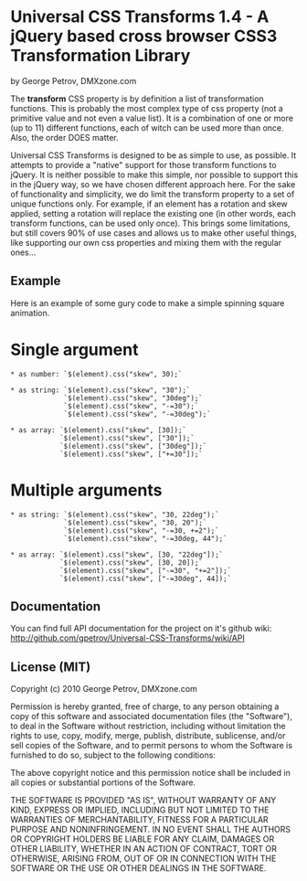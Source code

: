 Universal CSS Transforms 1.4 - A jQuery based cross browser CSS3 Transformation Library
===
by George Petrov, DMXzone.com


The **transform** CSS property is by definition a list of transformation functions.
This is probably the most complex type of css property (not a primitive value and not even a value list).
It is a combination of one or more (up to 11) different functions, each of witch can be used more than once.
Also, the order DOES matter.

Universal CSS Transforms is designed to be as simple to use, as possible. It attempts to provide
a "native" support for those transform functions to jQuery. It is neither possible to make this simple,
nor possible to support this in the jQuery way, so we have chosen different approach here.
For the sake of functionality and simplicity, we do limit the transform property to a set of 
unique functions only. For example, if an element has a rotation and skew applied, setting a rotation 
will replace the existing one (in other words, each transform functions, can be used only once).
This brings some limitations, but still covers 90% of use cases and allows us to make other
useful things, like supporting our own css properties and mixing them with the regular ones...


Example
---
Here is an example of some gury code to make a simple spinning square animation.

# Single argument

    * as number: `$(element).css("skew", 30);`
    
    * as string: `$(element).css("skew", "30");` 
                 `$(element).css("skew", "30deg");` 
                 `$(element).css("skew", "-=30");` 
                 `$(element).css("skew", "-=30deg");`
                 
    * as array: `$(element).css("skew", [30]);`
                `$(element).css("skew", ["30"]);`
                `$(element).css("skew", ["30deg"]);`
                `$(element).css("skew", ["+=30"]);`

# Multiple arguments

    * as string: `$(element).css("skew", "30, 22deg");`
                 `$(element).css("skew", "30, 20");`
                 `$(element).css("skew", "-=30, +=2");`
                 `$(element).css("skew", "-=30deg, 44");`
                 
    * as array: `$(element).css("skew", [30, "22deg"]);`
                `$(element).css("skew", [30, 20]);`
                `$(element).css("skew", ["-=30", "+=2"]);`
                `$(element).css("skew", ["-=30deg", 44]);`

Documentation
---
You can find full API documentation for the project on it's github wiki:
http://github.com/gpetrov/Universal-CSS-Transforms/wiki/API

License (MIT)
---
Copyright (c) 2010 George Petrov, DMXzone.com

Permission is hereby granted, free of charge, to any person obtaining a copy
of this software and associated documentation files (the "Software"), to deal
in the Software without restriction, including without limitation the rights
to use, copy, modify, merge, publish, distribute, sublicense, and/or sell
copies of the Software, and to permit persons to whom the Software is
furnished to do so, subject to the following conditions:

The above copyright notice and this permission notice shall be included in
all copies or substantial portions of the Software.

THE SOFTWARE IS PROVIDED "AS IS", WITHOUT WARRANTY OF ANY KIND, EXPRESS OR
IMPLIED, INCLUDING BUT NOT LIMITED TO THE WARRANTIES OF MERCHANTABILITY,
FITNESS FOR A PARTICULAR PURPOSE AND NONINFRINGEMENT. IN NO EVENT SHALL THE
AUTHORS OR COPYRIGHT HOLDERS BE LIABLE FOR ANY CLAIM, DAMAGES OR OTHER
LIABILITY, WHETHER IN AN ACTION OF CONTRACT, TORT OR OTHERWISE, ARISING FROM,
OUT OF OR IN CONNECTION WITH THE SOFTWARE OR THE USE OR OTHER DEALINGS IN
THE SOFTWARE.